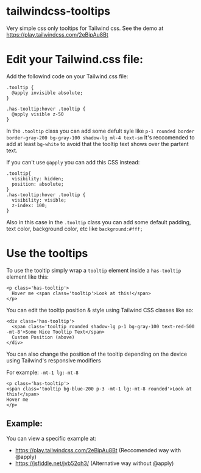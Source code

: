 # tailwindcss-tooltips
Very simple css only tooltips for Tailwind css. See the demo at https://play.tailwindcss.com/2eBipAu8Bt

# Edit your Tailwind.css file:
Add the followind code on your Tailwind.css file:

```
.tooltip {
  @apply invisible absolute;
}

.has-tooltip:hover .tooltip {
  @apply visible z-50
}

```
In the `.tooltip` class you can add some defult syle like `p-1 rounded border border-gray-200 bg-gray-100 shadow-lg ml-4 text-sm`
It's reccomended to add at least `bg-white` to avoid that the tooltip text shows over the partent text.

If you can't use `@apply` you can add this CSS instead:

```
.tooltip{
  visibility: hidden;
  position: absolute;
}
.has-tooltip:hover .tooltip {
  visibility: visible;
  z-index: 100;
}
```
Also in this case in the `.tooltip` class you can add some default padding, text color, background color, etc  like `background:#fff;`


# Use the tooltips

To use the tooltip simply wrap a `tooltip` element inside a `has-tooltip` element like this:

```
<p class='has-tooltip'>
  Hover me <span class='tooltip'>Look at this!</span>
</p>
```
You can edit the tooltip position & style using Tailwind CSS classes like so:

```
<div class='has-tooltip'>
  <span class='tooltip rounded shadow-lg p-1 bg-gray-100 text-red-500 -mt-8'>Some Nice Tooltip Text</span>
  Custom Position (above)
</div>
```

You can also change the position of the tooltip depending on the device using Tailwind's responsive modifiers

For example: `-mt-1 lg:-mt-8`

```
<p class='has-tooltip'>
<span class='tooltip bg-blue-200 p-3 -mt-1 lg:-mt-8 rounded'>Look at this!</span>
Hover me
</p>
```

## Example:

You can view a specific example at:
- https://play.tailwindcss.com/2eBipAu8Bt (Reccomended way with @apply)
- https://jsfiddle.net/jvb52qh3/ (Alternative way without @apply)
